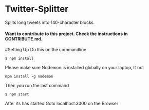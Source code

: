 # Twitter-Splitter
Splits long tweets into 140-character blocks.

#### Want to contribute to this project. Check the instructions in CONTRIBUTE.md.

#Setting Up
Do this on the commandline
```
$ npm install
```
Please make sure Nodemon is installed globally on your laptop,
If not
```
npm install -g nodemon
```
Then you run the last command
```
$ npm start 
```
After its has started Goto localhost:3000 on the Browser
